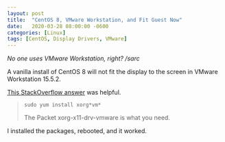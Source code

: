 ```yaml
---
layout: post
title:  "CentOS 8, VMware Workstation, and Fit Guest Now"
date:   2020-03-28 08:00:00 -0600
categories: [Linux]
tags: [CentOS, Display Drivers, VMware]
---
```


*No one uses VMware Workstation, right? /sarc*

A vanilla install of CentOS 8 will not fit the display to the screen in VMware Workstation 15.5.2.

[This StackOverflow answer](https://unix.stackexchange.com/a/551240) was helpful.

> `sudo yum install xorg*vm*`
>
> The Packet xorg-x11-drv-vmware is what you need.

I installed the packages, rebooted, and it worked.
